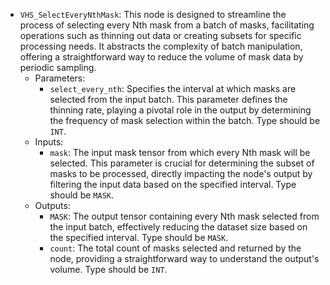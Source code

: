 - `VHS_SelectEveryNthMask`: This node is designed to streamline the process of selecting every Nth mask from a batch of masks, facilitating operations such as thinning out data or creating subsets for specific processing needs. It abstracts the complexity of batch manipulation, offering a straightforward way to reduce the volume of mask data by periodic sampling.
    - Parameters:
        - `select_every_nth`: Specifies the interval at which masks are selected from the input batch. This parameter defines the thinning rate, playing a pivotal role in the output by determining the frequency of mask selection within the batch. Type should be `INT`.
    - Inputs:
        - `mask`: The input mask tensor from which every Nth mask will be selected. This parameter is crucial for determining the subset of masks to be processed, directly impacting the node's output by filtering the input data based on the specified interval. Type should be `MASK`.
    - Outputs:
        - `MASK`: The output tensor containing every Nth mask selected from the input batch, effectively reducing the dataset size based on the specified interval. Type should be `MASK`.
        - `count`: The total count of masks selected and returned by the node, providing a straightforward way to understand the output's volume. Type should be `INT`.
